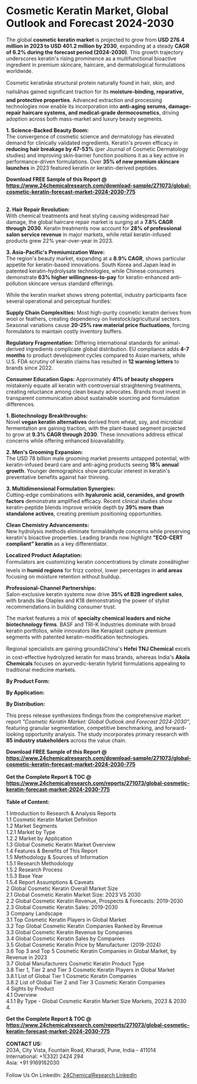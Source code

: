 <h1>Cosmetic Keratin Market, Global Outlook and Forecast 2024-2030</h1><p>The global <strong>cosmetic keratin market</strong> is projected to grow from <strong>USD 276.4 million in 2023 to USD 401.2 million by 2030</strong>, expanding at a steady <strong>CAGR of 6.2% during the forecast period (2024-2030)</strong>. This growth trajectory underscores keratin's rising prominence as a multifunctional bioactive ingredient in premium skincare, haircare, and dermatological formulations worldwide.</p><p>Cosmetic keratinâa structural protein naturally found in hair, skin, and nailsâhas gained significant traction for its <strong>moisture-binding, reparative, and protective properties</strong>. Advanced extraction and processing technologies now enable its incorporation into <strong>anti-aging serums, damage-repair haircare systems, and medical-grade dermocosmetics</strong>, driving adoption across both mass-market and luxury beauty segments.</p><p><strong>1. Science-Backed Beauty Boom:</strong><br>
The convergence of cosmetic science and dermatology has elevated demand for clinically validated ingredients. Keratin's proven efficacy in <strong>reducing hair breakage by 47-53%</strong> (per Journal of Cosmetic Dermatology studies) and improving skin-barrier function positions it as a key active in performance-driven formulations. Over <strong>35% of new premium skincare launches</strong> in 2023 featured keratin or keratin-derived peptides.</p><div><b>Download FREE Sample of this Report @ 
            <a href="https://www.24chemicalresearch.com/download-sample/271073/global-cosmetic-keratin-forecast-market-2024-2030-775">
            https://www.24chemicalresearch.com/download-sample/271073/global-cosmetic-keratin-forecast-market-2024-2030-775</a></b></div><br><p><strong>2. Hair Repair Revolution:</strong><br>
With chemical treatments and heat styling causing widespread hair damage, the global haircare repair market is surging at a <strong>7.8% CAGR through 2030</strong>. Keratin treatments now account for <strong>28% of professional salon service revenue</strong> in major markets, while retail keratin-infused products grew 22% year-over-year in 2023.</p><p><strong>3. Asia-Pacific's Premiumization Wave:</strong><br>
The region's beauty market, expanding at a <strong>8.9% CAGR</strong>, shows particular appetite for keratin-based innovations. South Korea and Japan lead in patented keratin-hydrolysate technologies, while Chinese consumers demonstrate <strong>63% higher willingness-to-pay</strong> for keratin-enhanced anti-pollution skincare versus standard offerings.</p><p>While the keratin market shows strong potential, industry participants face several operational and perceptual hurdles:</p><p><strong>Supply Chain Complexities:</strong> Most high-purity cosmetic keratin derives from wool or feathers, creating dependency on livestock/agricultural sectors. Seasonal variations cause <strong>20-25% raw material price fluctuations</strong>, forcing formulators to maintain costly inventory buffers.</p><p><strong>Regulatory Fragmentation:</strong> Differing international standards for animal-derived ingredients complicate global distribution. EU compliance adds <strong>4-7 months</strong> to product development cycles compared to Asian markets, while U.S. FDA scrutiny of keratin claims has resulted in <strong>12 warning letters</strong> to brands since 2022.</p><p><strong>Consumer Education Gaps:</strong> Approximately <strong>41% of beauty shoppers</strong> mistakenly equate all keratin with controversial straightening treatments, creating reluctance among clean beauty advocates. Brands must invest in transparent communication about sustainable sourcing and formulation differences.</p><p><strong>1. Biotechnology Breakthroughs:</strong><br>
Novel <strong>vegan keratin alternatives</strong> derived from wheat, soy, and microbial fermentation are gaining traction, with the plant-based segment projected to grow at <strong>9.3% CAGR through 2030</strong>. These innovations address ethical concerns while offering enhanced bioavailability.</p><p><strong>2. Men's Grooming Expansion:</strong><br>
The USD 78 billion male grooming market presents untapped potential, with keratin-infused beard care and anti-aging products seeing <strong>18% annual growth</strong>. Younger demographics show particular interest in keratin's preventative benefits against hair thinning.</p><p><strong>3. Multidimensional Formulation Synergies:</strong><br>
Cutting-edge combinations with <strong>hyaluronic acid, ceramides, and growth factors</strong> demonstrate amplified efficacy. Recent clinical studies show keratin-peptide blends improve wrinkle depth by <strong>39% more than standalone actives</strong>, creating premium positioning opportunities.</p><p><strong>Clean Chemistry Advancements:</strong><br>
	New hydrolysis methods eliminate formaldehyde concerns while preserving keratin's bioactive properties. Leading brands now highlight <strong>"ECO-CERT compliant" keratin</strong> as a key differentiator.</p><p><strong>Localized Product Adaptation:</strong><br>
	Formulators are customizing keratin concentrations by climate zoneâhigher levels in <strong>humid regions</strong> for frizz control, lower percentages in <strong>arid areas</strong> focusing on moisture retention without buildup.</p><p><strong>Professional-Channel Partnerships:</strong><br>
	Salon-exclusive keratin systems now drive <strong>35% of B2B ingredient sales</strong>, with brands like Olaplex and K18 demonstrating the power of stylist recommendations in building consumer trust.</p><p>The market features a mix of <strong>specialty chemical leaders and niche biotechnology firms</strong>. BASF and TRI-K Industries dominate with broad keratin portfolios, while innovators like Keraplast capture premium segments with patented keratin-modification technologies.</p><p>Regional specialists are gaining groundâChina's <strong>Hefei TNJ Chemical</strong> excels in cost-effective hydrolyzed keratin for mass brands, whereas India's <strong>Akola Chemicals</strong> focuses on ayurvedic-keratin hybrid formulations appealing to traditional medicine markets.</p><p><strong>By Product Form:</strong></p><p><strong>By Application:</strong></p><p><strong>By Distribution:</strong></p><p>This press release synthesizes findings from the comprehensive market report <em>"Cosmetic Keratin Market: Global Outlook and Forecast 2024-2030"</em>, featuring granular segmentation, competitive benchmarking, and forward-looking opportunity analysis. The study incorporates primary research with <strong>85 industry stakeholders</strong> across the value chain.</p><div><b>Download FREE Sample of this Report @ 
            <a href="https://www.24chemicalresearch.com/download-sample/271073/global-cosmetic-keratin-forecast-market-2024-2030-775">
            https://www.24chemicalresearch.com/download-sample/271073/global-cosmetic-keratin-forecast-market-2024-2030-775</a></b></div><br><div><b>Get the Complete Report & TOC @ 
            <a href="https://www.24chemicalresearch.com/reports/271073/global-cosmetic-keratin-forecast-market-2024-2030-775">
            https://www.24chemicalresearch.com/reports/271073/global-cosmetic-keratin-forecast-market-2024-2030-775</a></b></div><br>
            <b>Table of Content:</b><p>1 Introduction to Research & Analysis Reports<br />
    1.1 Cosmetic Keratin Market Definition<br />
    1.2 Market Segments<br />
        1.2.1 Market by Type<br />
        1.2.2 Market by Application<br />
    1.3 Global Cosmetic Keratin Market Overview<br />
    1.4 Features & Benefits of This Report<br />
    1.5 Methodology & Sources of Information<br />
        1.5.1 Research Methodology<br />
        1.5.2 Research Process<br />
        1.5.3 Base Year<br />
        1.5.4 Report Assumptions & Caveats<br />
2 Global Cosmetic Keratin Overall Market Size<br />
    2.1 Global Cosmetic Keratin Market Size: 2023 VS 2030<br />
    2.2 Global Cosmetic Keratin Revenue, Prospects & Forecasts: 2019-2030<br />
    2.3 Global Cosmetic Keratin Sales: 2019-2030<br />
3 Company Landscape<br />
    3.1 Top Cosmetic Keratin Players in Global Market<br />
    3.2 Top Global Cosmetic Keratin Companies Ranked by Revenue<br />
    3.3 Global Cosmetic Keratin Revenue by Companies<br />
    3.4 Global Cosmetic Keratin Sales by Companies<br />
    3.5 Global Cosmetic Keratin Price by Manufacturer (2019-2024)<br />
    3.6 Top 3 and Top 5 Cosmetic Keratin Companies in Global Market, by Revenue in 2023<br />
    3.7 Global Manufacturers Cosmetic Keratin Product Type<br />
    3.8 Tier 1, Tier 2 and Tier 3 Cosmetic Keratin Players in Global Market<br />
        3.8.1 List of Global Tier 1 Cosmetic Keratin Companies<br />
        3.8.2 List of Global Tier 2 and Tier 3 Cosmetic Keratin Companies<br />
4 Sights by Product<br />
    4.1 Overview<br />
        4.1.1 By Type - Global Cosmetic Keratin Market Size Markets, 2023 & 2030<br />
        4.</p><div><b>Get the Complete Report & TOC @ 
            <a href="https://www.24chemicalresearch.com/reports/271073/global-cosmetic-keratin-forecast-market-2024-2030-775">
            https://www.24chemicalresearch.com/reports/271073/global-cosmetic-keratin-forecast-market-2024-2030-775</a></b></div><br><b>CONTACT US:</b><br>
            203A, City Vista, Fountain Road, Kharadi, Pune, India - 411014<br>
            International: +1(332) 2424 294<br>
            Asia: +91 9169162030 <br><br>
            Follow Us On LinkedIn: <a href="https://www.linkedin.com/company/24chemicalresearch/">24ChemicalResearch LinkedIn</a>